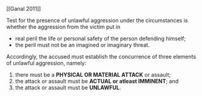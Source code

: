 [[Ganal 2011]]

Test for the presence of unlawful aggression under the circumstances is whether the aggression from the victim put in 
- real peril the life or personal safety of the person defending himself; 
- the peril must not be an imagined or imaginary threat. 

Accordingly, the accused must establish the concurrence of three elements of unlawful aggression, namely: 
1. there must be a **PHYSICAL OR MATERIAL ATTACK** or assault; 
2. the attack or assault must be **ACTUAL or atleast IMMINENT**; and
3. the attack or assault must be **UNLAWFUL**.